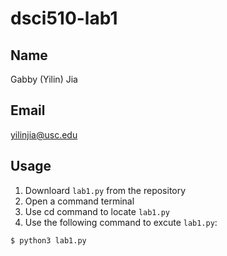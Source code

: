 # dsci510-lab1
## Name
Gabby (Yilin) Jia
## Email
yilinjia@usc.edu
## Usage
1. Downloard `lab1.py` from the repository
2. Open a command terminal
3. Use cd command to locate `lab1.py`
4. Use the following command to excute `lab1.py`:

```
$ python3 lab1.py
```

